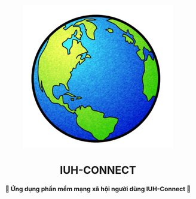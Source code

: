 <div align="center">
    <img src="./image/logo_app.png" width=400>
    <h1>IUH-CONNECT</h1>
    <h3>💏 Ứng dụng phần mềm mạng xã hội người dùng IUH-Connect 💑</h3>
</div>